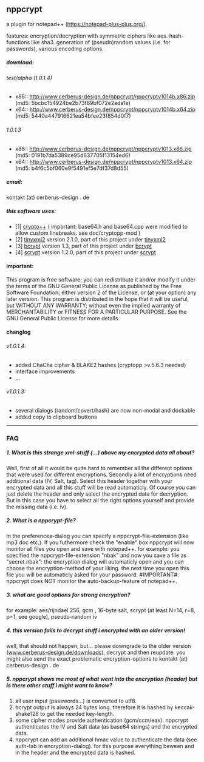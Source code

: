 ## nppcrypt


a plugin for notepad++ (https://notepad-plus-plus.org/).

features: encryption/decryption with symmetric ciphers like aes. hash-functions like sha3. generation of (pseudo)random values (i.e. for passwords), various encoding options.

##### download:
###### test/alpha (1.0.1.4)
* x86:: http://www.cerberus-design.de/nppcrypt/nppcryptv1014b.x86.zip (md5: 5bcbc154924be2b73f89bf072e2ada1e)
* x64:: http://www.cerberus-design.de/nppcrypt/nppcryptv1014b.x64.zip (md5: 5440a447916621ea54bfee23f854d0f7)
###### 1.0.1.3
* x86:: http://www.cerberus-design.de/nppcrypt/nppcryptv1013.x86.zip (md5: 0191b7da5389ce95d637705f13154ed6)
* x64:: http://www.cerberus-design.de/nppcrypt/nppcryptv1013.x64.zip (md5: b4f6c5bf060e9f5491ef5e7df37d8d55)

##### email:
kontakt (at) cerberus-design . de

##### this software uses:

- [1] [crypto++](https://www.cryptopp.com) ( important: base64.h and base64.cpp were modified to allow custom linebreaks. see doc/cryptopp-mod )
- [2] [tinyxml2](http://www.grinninglizard.com/tinyxml2) version 2.1.0, part of this project under [tinyxml2](src/tinyxml2)
- [3] [bcrypt](http://www.openwall.com/crypt/) version 1.3, part of this project under [bcrypt](src/bcrypt)
- [4] [scrypt](https://www.tarsnap.com/scrypt.html) version 1.2.0, part of this project under [scrypt](src/scrypt)

#### important:
This program is free software; you can redistribute it and/or modify it under the terms of the GNU General Public License as published by the Free Software Foundation; either version 2 of the License, or (at your option) any later version. This program is distributed in the hope that it will be useful, but WITHOUT ANY WARRANTY; without even the implied warranty of MERCHANTABILITY or FITNESS FOR A PARTICULAR PURPOSE. See the GNU General Public License for more details.

#### changlog
###### v1.0.1.4:
 - added ChaCha cipher & BLAKE2 hashes (cryptopp >v.5.6.3 needed)
 - interface improvements
 - ...
###### v1.0.1.3:
 - several dialogs (random/covert/hash) are now non-modal and dockable
 - added copy to clipboard buttons

----------
### FAQ

##### 1. What is this strange xml-stuff (<nppcrypt>...</nppcrypt>) above my encrypted data all about?
Well, first of all it would be quite hard to remember all the different options that were used for different encryptions. Secondly a lot of encryptions need additional data (IV, Salt, tag). Select this header together with your encrypted data and all this stuff will be read automaticly. Of course you can just delete the header and only select the encrypted data for decryption. But in this case you have to select all the right options yourself and provide the missing data (i.e. iv).

##### 2. What is a nppcrypt-file?
In the preferences-dialog you can specify a nppcrypt-file-extension (like mp3 doc etc.). If you futhermore check the "enable" box nppcrypt will now monitor all files you open and save with notepad++. for example: you specified the nppcrypt-file-extension "nbak" and now you save a file as "secret.nbak": the encryption dialog will automaticly open and you 
can choose the encryption-method of your liking. the next time you open this file you will be automaticly asked for your password. #IMPORTANT#: nppcrypt does NOT monitor the auto-backup-feature of notepad++.

##### 3. what are good options for strong encryption?
for example: aes/rijndael 256, gcm , 16-byte salt, scrypt (at least N=14, r=8, p=1, see google), pseudo-random iv

##### 4. this version fails to decrypt stuff i encrypted with an older version!
well, that should not happen, but... please downgrade to the older version (www.cerberus-design.de/downloads), decrypt and then reupdate. you might also send the exact problematic encryption-options to kontakt (at) cerberus-design . de

##### 5. nppcrypt shows me most of what went into the encryption (header) but is there other stuff i might want to know?
1) all user input (passwords...) is converted to utf8.
2) bcrypt output is always 24 bytes long. therefore it is hashed by keccak-shake128 to get the needed key-length.
3) some cipher modes provide authentication (gcm/ccm/eax). nppcrypt authenticates the IV and Salt data (as base64 strings) and the encrypted data.
4) nppcrypt can add an additional hmac value to authenticate the data (see auth-tab in encryption-dialog). for this purpose everything beween <nppcrypt> and </nppcrypt> in the header and the encrypted data is hashed.
